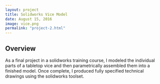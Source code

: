 ```yaml
---
layout: project
title: Solidworks Vice Model
date: August 15, 2016
image: vice.png
permalink: "project-2.html"
---
```


## Overview
As a final project in a solidworks training course, I modeled the individual parts of a tabletop vice and then parametrically assembled them into a finished model. Once complete, I produced fully specified technical drawings using the solidworks toolset.

